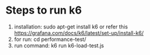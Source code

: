 # Steps to run k6

1. installation: sudo apt-get install k6 or refer this https://grafana.com/docs/k6/latest/set-up/install-k6/
2. for run: cd performance-test/
3. run command: k6 run k6-load-test.js

